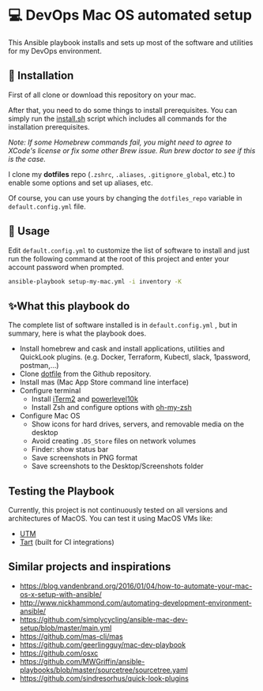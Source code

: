 # 💻 DevOps Mac OS automated setup

This Ansible playbook installs and sets up most of the software and utilities for my DevOps environment.

## 🚥 Installation

First of all clone or download this repository on your mac.

After that, you need to do some things to install prerequisites.
You can simply run the [install.sh](install.sh) script which includes all commands for the installation prerequisites.

_Note: If some Homebrew commands fail, you might need to agree to XCode's license or fix some other Brew issue. Run brew doctor to see if this is the case._

I clone my **dotfiles** repo (`.zshrc`, `.aliases`, `.gitignore_global`, etc.) to enable some options and set up aliases, etc.

Of course, you can use yours by changing the `dotfiles_repo` variable in `default.config.yml` file.

## 🚀 Usage

Edit `default.config.yml` to customize the list of software to install
and just run the following command at the root of this project and enter your account password when prompted.

```sh
ansible-playbook setup-my-mac.yml -i inventory -K
```

## ✨What this playbook do

The complete list of software installed is in `default.config.yml` , but in summary, here is what the playbook does.

- Install homebrew and cask and install applications, utilities and QuickLook plugins.
  (e.g. Docker, Terraform, Kubectl, slack, 1password, postman,...)
- Clone [dotfile](https://github.com/DemisR/dotfiles.git) from the Github repository.
- Install mas (Mac App Store command line interface)
- Configure terminal
  - Install [iTerm2](https://iterm2.com/) and [powerlevel10k](https://github.com/romkatv/powerlevel10k)
  - Install Zsh and configure options with [oh-my-zsh](https://ohmyz.sh/)
- Configure Mac OS
  - Show icons for hard drives, servers, and removable media on the desktop
  - Avoid creating `.DS_Store` files on network volumes
  - Finder: show status bar
  - Save screenshots in PNG format
  - Save screenshots to the Desktop/Screenshots folder

## Testing the Playbook

Currently, this project is not continuously tested on all versions and architectures of MacOS.
You can test it using MacOS VMs like:

- [UTM](https://mac.getutm.app)
- [Tart](https://github.com/cirruslabs/tart) (built for CI integrations)

## Similar projects and inspirations

- https://blog.vandenbrand.org/2016/01/04/how-to-automate-your-mac-os-x-setup-with-ansible/
- http://www.nickhammond.com/automating-development-environment-ansible/
- https://github.com/simplycycling/ansible-mac-dev-setup/blob/master/main.yml
- https://github.com/mas-cli/mas
- https://github.com/geerlingguy/mac-dev-playbook
- https://github.com/osxc
- https://github.com/MWGriffin/ansible-playbooks/blob/master/sourcetree/sourcetree.yaml
- https://github.com/sindresorhus/quick-look-plugins
